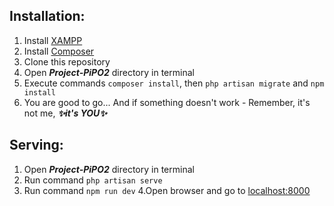 ## Installation:
1. Install [XAMPP](https://www.apachefriends.org/download.html)
2. Install [Composer](https://getcomposer.org/download/)
3. Clone this repository
4. Open _**Project-PiPO2**_ directory in terminal 
5. Execute commands ```composer install```, then ```php artisan migrate``` and ```npm install```
6. You are good to go... And if something doesn't work - Remember, it's not me, _**✨it's YOU✨**_ 

## Serving:
1. Open _**Project-PiPO2**_ directory in terminal
2. Run command ```php artisan serve```
3. Run command ```npm run dev```
4.Open browser and go to [localhost:8000](http://localhost:8000)
